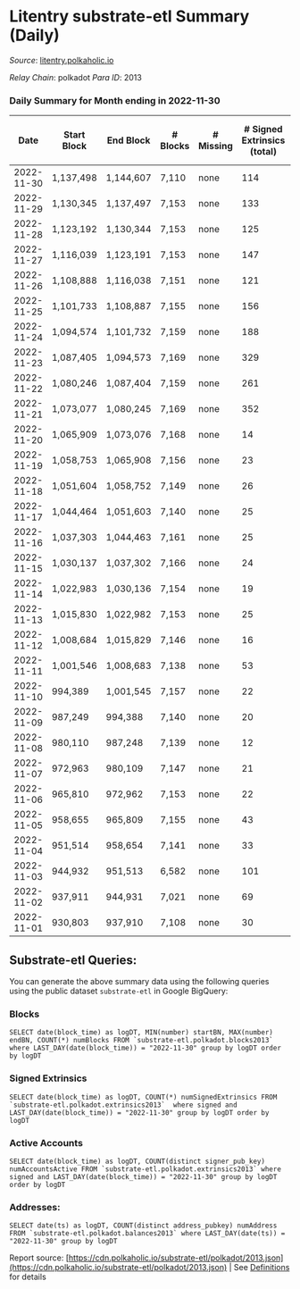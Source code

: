 # Litentry substrate-etl Summary (Daily)

_Source_: [litentry.polkaholic.io](https://litentry.polkaholic.io)

*Relay Chain*: polkadot
*Para ID*: 2013



### Daily Summary for Month ending in 2022-11-30


| Date | Start Block | End Block | # Blocks | # Missing | # Signed Extrinsics (total) | # Active Accounts | # Addresses with Balances | # Events | # Transfers | # XCM Transfers In | # XCM Transfers Out |
| ---- | ----------- | --------- | -------- | --------- | --------------------------- | ----------------- | ------------------------- | -------- | ----------- | ------------------ | ------------------- |
| 2022-11-30 | 1,137,498 | 1,144,607 | 7,110 | none  | 114 | 59 | 4,720 | 18,274 |   |   |   |
| 2022-11-29 | 1,130,345 | 1,137,497 | 7,153 | none  | 133 | 59 |  | 18,403 |   |   |   |
| 2022-11-28 | 1,123,192 | 1,130,344 | 7,153 | none  | 125 | 64 |  | 18,290 |   |   |   |
| 2022-11-27 | 1,116,039 | 1,123,191 | 7,153 | none  | 147 | 70 |  | 18,367 |   |   |   |
| 2022-11-26 | 1,108,888 | 1,116,038 | 7,151 | none  | 121 | 56 |  | 18,119 |   |   |   |
| 2022-11-25 | 1,101,733 | 1,108,887 | 7,155 | none  | 156 | 60 |  | 18,164 |   |   |   |
| 2022-11-24 | 1,094,574 | 1,101,732 | 7,159 | none  | 188 | 71 |  | 18,050 |   |   |   |
| 2022-11-23 | 1,087,405 | 1,094,573 | 7,169 | none  | 329 | 95 |  | 18,372 |   |   |   |
| 2022-11-22 | 1,080,246 | 1,087,404 | 7,159 | none  | 261 | 81 |  | 17,168 |   |   |   |
| 2022-11-21 | 1,073,077 | 1,080,245 | 7,169 | none  | 352 | 99 |  | 16,923 |   |   |   |
| 2022-11-20 | 1,065,909 | 1,073,076 | 7,168 | none  | 14 | 11 |  | 14,506 |   |   |   |
| 2022-11-19 | 1,058,753 | 1,065,908 | 7,156 | none  | 23 | 17 |  | 14,551 |   |   |   |
| 2022-11-18 | 1,051,604 | 1,058,752 | 7,149 | none  | 26 | 21 |  | 14,543 |   |   |   |
| 2022-11-17 | 1,044,464 | 1,051,603 | 7,140 | none  | 25 | 20 |  | 14,520 |   |   |   |
| 2022-11-16 | 1,037,303 | 1,044,463 | 7,161 | none  | 25 | 21 |  | 14,557 |   |   |   |
| 2022-11-15 | 1,030,137 | 1,037,302 | 7,166 | none  | 24 | 13 |  | 14,557 |   |   |   |
| 2022-11-14 | 1,022,983 | 1,030,136 | 7,154 | none  | 19 | 13 |  | 14,496 |   |   |   |
| 2022-11-13 | 1,015,830 | 1,022,982 | 7,153 | none  | 25 | 12 |  | 14,537 |   |   |   |
| 2022-11-12 | 1,008,684 | 1,015,829 | 7,146 | none  | 16 | 10 |  | 14,499 | 15  |   |   |
| 2022-11-11 | 1,001,546 | 1,008,683 | 7,138 | none  | 53 | 16 |  | 14,663 |   |   |   |
| 2022-11-10 | 994,389 | 1,001,545 | 7,157 | none  | 22 | 12 |  | 14,498 |   |   |   |
| 2022-11-09 | 987,249 | 994,388 | 7,140 | none  | 20 | 10 |  | 14,448 |   |   |   |
| 2022-11-08 | 980,110 | 987,248 | 7,139 | none  | 12 | 11 |  | 14,395 |   |   |   |
| 2022-11-07 | 972,963 | 980,109 | 7,147 | none  | 21 | 16 |  | 14,466 |   |   |   |
| 2022-11-06 | 965,810 | 972,962 | 7,153 | none  | 22 | 16 |  | 14,478 |   |   |   |
| 2022-11-05 | 958,655 | 965,809 | 7,155 | none  | 43 | 21 | 4,680 | 14,602 |   |   |   |
| 2022-11-04 | 951,514 | 958,654 | 7,141 | none  | 33 | 25 |  | 14,518 |   |   |   |
| 2022-11-03 | 944,932 | 951,513 | 6,582 | none  | 101 | 56 | 4,680 | 13,793 |   |   |   |
| 2022-11-02 | 937,911 | 944,931 | 7,021 | none  | 69 | 41 | 4,680 | 14,504 |   |   |   |
| 2022-11-01 | 930,803 | 937,910 | 7,108 | none  | 30 | 19 | 4,679 | 14,427 |   |   |   |

## Substrate-etl Queries:
You can generate the above summary data using the following queries using the public dataset `substrate-etl` in Google BigQuery:


### Blocks
```
SELECT date(block_time) as logDT, MIN(number) startBN, MAX(number) endBN, COUNT(*) numBlocks FROM `substrate-etl.polkadot.blocks2013`  where LAST_DAY(date(block_time)) = "2022-11-30" group by logDT order by logDT
```


### Signed Extrinsics
```
SELECT date(block_time) as logDT, COUNT(*) numSignedExtrinsics FROM `substrate-etl.polkadot.extrinsics2013`  where signed and LAST_DAY(date(block_time)) = "2022-11-30" group by logDT order by logDT
```


### Active Accounts
```
SELECT date(block_time) as logDT, COUNT(distinct signer_pub_key) numAccountsActive FROM `substrate-etl.polkadot.extrinsics2013` where signed and LAST_DAY(date(block_time)) = "2022-11-30" group by logDT order by logDT
```


### Addresses:
```
SELECT date(ts) as logDT, COUNT(distinct address_pubkey) numAddress FROM `substrate-etl.polkadot.balances2013` where LAST_DAY(date(ts)) = "2022-11-30" group by logDT
```



Report source: [https://cdn.polkaholic.io/substrate-etl/polkadot/2013.json](https://cdn.polkaholic.io/substrate-etl/polkadot/2013.json) | See [Definitions](/DEFINITIONS.md) for details
